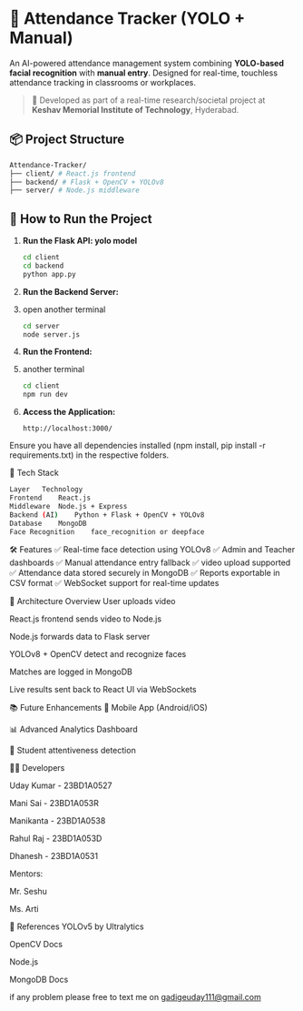 # 🎯 Attendance Tracker (YOLO + Manual)

An AI-powered attendance management system combining **YOLO-based facial recognition** with **manual entry**. Designed for real-time, touchless attendance tracking in classrooms or workplaces.

> 🔬 Developed as part of a real-time research/societal project at **Keshav Memorial Institute of Technology**, Hyderabad.

## 📦 Project Structure

```bash 
Attendance-Tracker/
├── client/ # React.js frontend
├── backend/ # Flask + OpenCV + YOLOv8
├── server/ # Node.js middleware
```


## 🚀 How to Run the Project


1. **Run the Flask API: yolo model**
   ```bash
   cd client
   cd backend
   python app.py 
   ```

2. **Run the Backend Server:**
3. open another terminal 
   ```bash
   cd server 
   node server.js
   ```

4. **Run the Frontend:**
5. another terminal 
   ```bash
   cd client
   npm run dev 
   ```

6. **Access the Application:**
   ```
   http://localhost:3000/
   ```
 Ensure you have all dependencies installed (npm install, pip install -r requirements.txt) in the respective folders.

🧠 Tech Stack
```bash
Layer	Technology
Frontend	React.js
Middleware	Node.js + Express
Backend (AI)	Python + Flask + OpenCV + YOLOv8
Database	MongoDB
Face Recognition	face_recognition or deepface
```
🛠️ Features
✅ Real-time face detection using YOLOv8
✅ Admin and Teacher dashboards
✅ Manual attendance entry fallback
✅  video upload supported
✅ Attendance data stored securely in MongoDB
✅ Reports exportable in CSV format
✅ WebSocket support for real-time updates

📸 Architecture Overview
User uploads video 

React.js frontend sends video to Node.js

Node.js forwards data to Flask server

YOLOv8 + OpenCV detect and recognize faces

Matches are logged in MongoDB

Live results sent back to React UI via WebSockets

📚 Future Enhancements
📱 Mobile App (Android/iOS)

📊 Advanced Analytics Dashboard

🧠 Student attentiveness detection

👨‍💻 Developers

Uday Kumar - 23BD1A0527

Mani Sai - 23BD1A053R

Manikanta - 23BD1A0538

Rahul Raj - 23BD1A053D

Dhanesh - 23BD1A0531

Mentors:

Mr. Seshu

Ms. Arti

📎 References
YOLOv5 by Ultralytics

OpenCV Docs

Node.js

MongoDB Docs


if any problem please free to text me on gadigeuday111@gmail.com 






